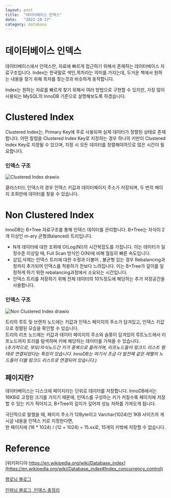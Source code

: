 ```yaml
---
layout: post
title:  "데이터베이스 인덱스"
date:   "2022-10-17"
category: database
---
```

# 데이터베이스 인덱스 

데이터베이스에서 인덱스란, 자료에 빠르게 접근하기 위해서 존재하는 데이터베이스 자료구조입니다. Index는 한국말로 색인,목차라는 의미를 가지는데, 두거운 책에서 원하는 내용을 찾기 위해 목차를 찾는것과 비슷하게 동작합니다. 

Index는 원하는 자료를 빠르게 찾기 위해서 여러 방법으로 구현할 수 있지만, 가장 많이 사용되는 MySQL의 InnoDB 기준으로 설명해보도록 하겠습니다.

# Clustered Index

Clustered Index는, Primary Key에 주로 사용되며 실제 데이터가 정렬된 상태로 존재합니다. 어떤 칼럼을 Clustered Index Key로 지정하는 경우 하나의 키만이 Clustered Index Key로 지정될 수 있으며, 지정 시 모든 데이터를 정렬해야하므로 많은 시간이 필요합니다.

### 인덱스 구조
![Clustered Index drawio](https://user-images.githubusercontent.com/30853787/200777748-1cdb21e0-8f9d-4220-b542-583272432b22.png)

클러스터드 인덱스의 경우 인덱스 키값과 데이터페이지 주소가 저장되며, 두 번의 페이지 조회만에 데이터를 찾을 수 있습니다. 

# Non Clustered Index
InnoDB는 B+Tree 자료구조를 통해 인덱스 데이터를 관리합니다. B+Tree는 자식이 2개 이상인 m-ary 균형(Balanced) 트리입니다. 


* N개 데이터에 대한 조회에 O(Log(N))의 시간복잡도를 가집니다. 이는 데이터가 일정수준 이상일 때, Full Scan 방식인 O(N)에 비해 월등히 빠른 속도입니다.
* 삽입,삭제는 인덱스 트리에 대한 수정과 더불어 , 불균형 있는 경우 Rebalancing과정까지 추가되어 인덱스를 적용하기 전보다 느려집니다. 이는 B+Tree가 깊이를 일정하게 하기 위한 rebalancing과정에서 소요되는 시간입니다.
* 인덱스 트리를 저장하기 위해 전체 데이터의 10%정도에 해당하는 추가 저장공간을 사용합니다.

### 인덱스 구조 
![Non Clustered Index drawio](https://user-images.githubusercontent.com/30853787/200777762-504433d0-48d2-4609-9bb4-a3f1a580f9ea.png)

트리의 루트 및 브랜치 노드에는 키값과 인덱스 페이지의 주소가 담겨있고, 인덱스 키값으로 정렬된 모습을 확인할 수 있습니다.  
트리의 리프 노드에는 키값과 데이터 페이지의 주소와 슬롯이 담겨있어 루트노드에서 리프노드까지 트리를 탐색하며 키에 해당하는 데이터를 가져올 수 있습니다.  
(*추가적으로, 부모/자식노드간 키가 중복으로 들어가며, 리프노드들이 링크드 리스트 형태로 연결되었다는 특징이 있습니다. InnoDB는 여기서 조금 더 발전해 같은 레벨의 노드들이 더블 링크드 리스트로 연결되어 있습니다.)*



## 페이지란? 
데이터베이스는 디스크에 페이지라는 단위로 데이터를 저장합니다. InnoDB에서는 16KB로 고정된 크기를 가지기 때문에, 인덱스를 구성하는 키가 커질수록 페이지에 저장할 수 있는 키가 적어지고, B+Tree의 깊이가 깊어져 성능 저하를 가져오게 됩니다.

극단적으로 말했을 때, 페이지 주소가 12Byte이고 Varchar(1024)인 1KB 사이즈의 게시글 내용을 인덱스 키로 지정한다면,  
한 페이지에 (16 * 1024) / (12 + 1024) = 15.xx로, 15개의 키밖에 저장할 수 없습니다. 


# Reference

[위키피디아 https://en.wikipedia.org/wiki/Database_index](https://en.wikipedia.org/wiki/Database_index#Index_concurrency_control)

[향로님 블로그](https://jojoldu.tistory.com/m/243)

[인파님 블로그, 인덱스 총정리](https://inpa.tistory.com/entry/MYSQL-%F0%9F%93%9A-%EC%9D%B8%EB%8D%B1%EC%8A%A4index-%ED%95%B5%EC%8B%AC-%EC%84%A4%EA%B3%84-%EC%82%AC%EC%9A%A9-%EB%AC%B8%EB%B2%95-%F0%9F%92%AF-%EC%B4%9D%EC%A0%95%EB%A6%AC#B-Tree_%EC%9D%B8%EB%8D%B1%EC%8A%A4_%EC%95%8C%EA%B3%A0%EB%A6%AC%EC%A6%98)